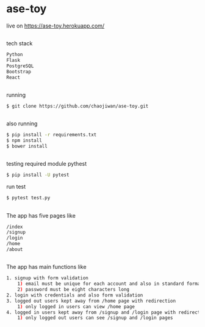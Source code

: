 # ase-toy

live on https://ase-toy.herokuapp.com/

##
tech stack
```bash
Python
Flask
PostgreSQL
Bootstrap
React
```

##
running
```bash
$ git clone https://github.com/chaojiwan/ase-toy.git
```

## 
also running
```bash
$ pip install -r requirements.txt
$ npm install
$ bower install
```


##
testing
required module pythest
```bash
$ pip install -U pytest
```
run test
```bash
$ pytest test.py
```


##
The app has five pages like 
```bash
/index
/signup
/login
/home
/about
```

##
The app has main functions like
```bash
1. signup with form validation 
    1) email must be unique for each account and also in standard format 
    2) password must be eight characters long
2. login with credentials and also form validation
3. logged out users kept away from /home page with redirection 
    1) only logged in users can view /home page 
4. logged in users kept away from /signup and /login page with redirections
    1) only logged out users can see /signup and /login pages
```

##

